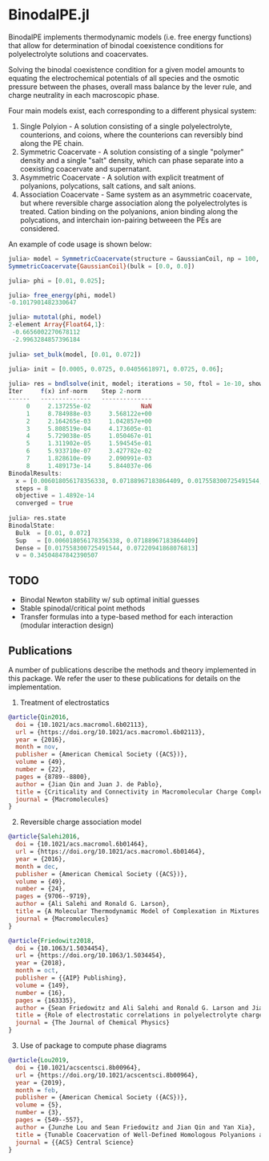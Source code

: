 # BinodalPE.jl

BinodalPE implements thermodynamic models (i.e. free energy functions) that allow for determination
of binodal coexistence conditions for polyelectrolyte solutions and coacervates.

Solving the binodal coexistence condition for a given model 
amounts to equating the electrochemical potentials of all species
and the osmotic pressure between the phases, overall mass balance by the lever rule, 
and charge neutrality in each macroscopic phase.

Four main models exist, each corresponding to a different physical system:
1. Single Polyion - A solution consisting of a single polyelectrolyte, counterions, and coions,
where the counterions can reversibly bind along the PE chain.
2. Symmetric Coacervate - A solution consisting of a single "polymer" density
and a single "salt" density, which can phase separate into a coexisting coacervate and supernatant.
3. Asymmetric Coacervate - A solution with explicit treatment of polyanions, polycations,
salt cations, and salt anions.
4. Association Coacervate - Same system as an asymmetric coacervate,
but where reversible charge association along the polyelectrolytes is treated.
Cation binding on the polyanions, anion binding along the polycations,
and interchain ion-pairing betweeen the PEs are considered.

An example of code usage is shown below:

```julia
julia> model = SymmetricCoacervate(structure = GaussianCoil, np = 100, sig = 0.25, omega = [1, 1])
SymmetricCoacervate{GaussianCoil}(bulk = [0.0, 0.0])

julia> phi = [0.01, 0.025];

julia> free_energy(phi, model)
-0.1017901482330647

julia> mutotal(phi, model)
2-element Array{Float64,1}:
 -0.6656002270678112
 -2.9963284857396184
 
julia> set_bulk(model, [0.01, 0.072])

julia> init = [0.0005, 0.0725, 0.04056618971, 0.0725, 0.06];
 
julia> res = bndlsolve(init, model; iterations = 50, ftol = 1e-10, show_trace = true)
Iter     f(x) inf-norm    Step 2-norm 
------   --------------   --------------
     0     2.137255e-02              NaN
     1     8.784988e-03     3.568122e+00
     2     2.164265e-03     1.042857e+00
     3     5.808519e-04     4.173605e-01
     4     5.729038e-05     1.050467e-01
     5     1.311902e-05     1.594545e-01
     6     5.933710e-07     3.427782e-02
     7     1.828610e-09     2.090991e-03
     8     1.489173e-14     5.844037e-06
BinodalResults:
  x = [0.006018056178356338, 0.07188967183864409, 0.017558300725491544, 0.07220941868076813, 0.34504847842390507]
  steps = 8
  objective = 1.4892e-14
  converged = true
  
julia> res.state
BinodalState:
  Bulk  = [0.01, 0.072]
  Sup   = [0.006018056178356338, 0.07188967183864409]
  Dense = [0.017558300725491544, 0.07220941868076813]
  ν = 0.34504847842390507
```

## TODO
* Binodal Newton stability w/ sub optimal initial guesses
* Stable spinodal/critical point methods
* Transfer formulas into a type-based method for each interaction (modular interaction design)

## Publications

A number of publications describe the methods and theory implemented in this package.
We refer the user to these publications for details on the implementation.

1. Treatment of electrostatics
```bibtex
@article{Qin2016,
  doi = {10.1021/acs.macromol.6b02113},
  url = {https://doi.org/10.1021/acs.macromol.6b02113},
  year = {2016},
  month = nov,
  publisher = {American Chemical Society ({ACS})},
  volume = {49},
  number = {22},
  pages = {8789--8800},
  author = {Jian Qin and Juan J. de Pablo},
  title = {Criticality and Connectivity in Macromolecular Charge Complexation},
  journal = {Macromolecules}
}
```

2. Reversible charge association model
```bibtex
@article{Salehi2016,
  doi = {10.1021/acs.macromol.6b01464},
  url = {https://doi.org/10.1021/acs.macromol.6b01464},
  year = {2016},
  month = dec,
  publisher = {American Chemical Society ({ACS})},
  volume = {49},
  number = {24},
  pages = {9706--9719},
  author = {Ali Salehi and Ronald G. Larson},
  title = {A Molecular Thermodynamic Model of Complexation in Mixtures of Oppositely Charged Polyelectrolytes with Explicit Account of Charge Association/Dissociation},
  journal = {Macromolecules}
}
```
```bibtex
@article{Friedowitz2018,
  doi = {10.1063/1.5034454},
  url = {https://doi.org/10.1063/1.5034454},
  year = {2018},
  month = oct,
  publisher = {{AIP} Publishing},
  volume = {149},
  number = {16},
  pages = {163335},
  author = {Sean Friedowitz and Ali Salehi and Ronald G. Larson and Jian Qin},
  title = {Role of electrostatic correlations in polyelectrolyte charge association},
  journal = {The Journal of Chemical Physics}
}
```

3. Use of package to compute phase diagrams
```bibtex
@article{Lou2019,
  doi = {10.1021/acscentsci.8b00964},
  url = {https://doi.org/10.1021/acscentsci.8b00964},
  year = {2019},
  month = feb,
  publisher = {American Chemical Society ({ACS})},
  volume = {5},
  number = {3},
  pages = {549--557},
  author = {Junzhe Lou and Sean Friedowitz and Jian Qin and Yan Xia},
  title = {Tunable Coacervation of Well-Defined Homologous Polyanions and Polycations by Local Polarity},
  journal = {{ACS} Central Science}
}
```
